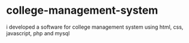 # college-management-system
i developed a software for college management system using html, css, javascript, php and mysql
